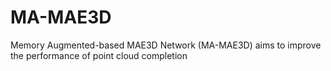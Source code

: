 # MA-MAE3D
Memory Augmented-based MAE3D Network (MA-MAE3D)  aims to improve the performance of point cloud completion
